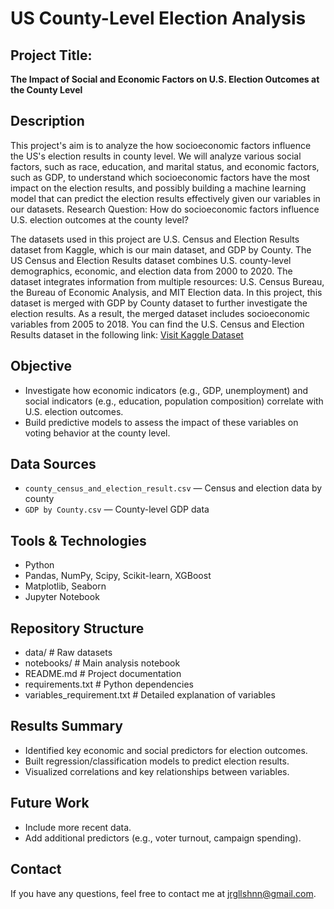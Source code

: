 # US County-Level Election Analysis

## Project Title:
**The Impact of Social and Economic Factors on U.S. Election Outcomes at the County Level**

## Description
This project's aim is to analyze the how socioeconomic factors influence the US's election results in county level. We will analyze various social factors, such as race, education, and marital status, and economic factors, such as GDP, to understand which socioeconomic factors have the most impact on the election results, and possibly building a machine learning model that can predict the election results effectively given our variables in our datasets. Research Question: How do socioeconomic factors influence U.S. election outcomes at the county level?

The datasets used in this project are U.S. Census and Election Results dataset from Kaggle, which is our main dataset, and GDP by County. The US Census and Election Results dataset combines U.S. county-level demographics, economic, and election data from 2000 to 2020. The dataset integrates information from multiple resources: U.S. Census Bureau, the Bureau of Economic Analysis, and MIT Election data. In this project, this dataset is merged with GDP by County dataset to further investigate the election results. As a result, the merged dataset includes socioeconomic variables from 2005 to 2018. You can find the U.S. Census and Election Results dataset in the following link: [Visit Kaggle Dataset](https://www.kaggle.com/datasets/minhbtnguyen/us-census-for-election-predictions-20002020/data)

## Objective
- Investigate how economic indicators (e.g., GDP, unemployment) and social indicators (e.g., education, population composition) correlate with U.S. election outcomes.
- Build predictive models to assess the impact of these variables on voting behavior at the county level.

## Data Sources
- `county_census_and_election_result.csv` — Census and election data by county
- `GDP by County.csv` — County-level GDP data

## Tools & Technologies
- Python
- Pandas, NumPy, Scipy, Scikit-learn, XGBoost
- Matplotlib, Seaborn
- Jupyter Notebook

## Repository Structure
- data/ # Raw datasets
- notebooks/ # Main analysis notebook
- README.md # Project documentation
- requirements.txt # Python dependencies
- variables_requirement.txt # Detailed explanation of variables 

## Results Summary
- Identified key economic and social predictors for election outcomes.
- Built regression/classification models to predict election results.
- Visualized correlations and key relationships between variables.

## Future Work
- Include more recent data.
- Add additional predictors (e.g., voter turnout, campaign spending).

## Contact
If you have any questions, feel free to contact me at jrgllshnn@gmail.com.
